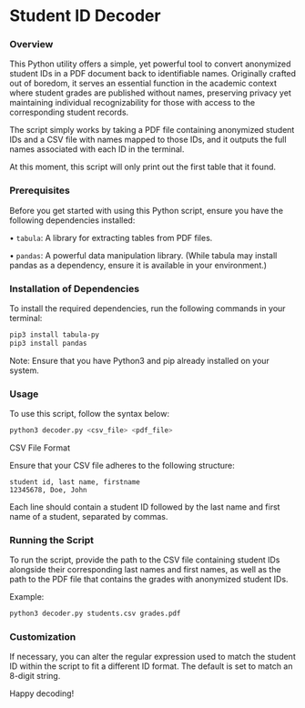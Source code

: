# Student ID Decoder

### Overview

This Python utility offers a simple, yet powerful tool to convert anonymized student IDs in a PDF document back to identifiable names. Originally crafted out of boredom, it serves an essential function in the academic context where student grades are published without names, preserving privacy yet maintaining individual recognizability for those with access to the corresponding student records.

The script simply works by taking a PDF file containing anonymized student IDs and a CSV file with names mapped to those IDs, and it outputs the full names associated with each ID in the terminal.

At this moment, this script will only print out the first table that it found.

### Prerequisites

Before you get started with using this Python script, ensure you have the following dependencies installed:

• `tabula`: A library for extracting tables from PDF files.

• `pandas`: A powerful data manipulation library. (While tabula may install pandas as a dependency, ensure it is available in your environment.)

### Installation of Dependencies

To install the required dependencies, run the following commands in your terminal:

```bash
pip3 install tabula-py
pip3 install pandas
```

Note: Ensure that you have Python3 and pip already installed on your system.

### Usage

To use this script, follow the syntax below:

```bash
python3 decoder.py <csv_file> <pdf_file>
```
CSV File Format

Ensure that your CSV file adheres to the following structure:

```csv
student id, last name, firstname
12345678, Doe, John
```

Each line should contain a student ID followed by the last name and first name of a student, separated by commas.

### Running the Script

To run the script, provide the path to the CSV file containing student IDs alongside their corresponding last names and first names, as well as the path to the PDF file that contains the grades with anonymized student IDs.

Example:

```bash
python3 decoder.py students.csv grades.pdf
```

### Customization

If necessary, you can alter the regular expression used to match the student ID within the script to fit a different ID format. The default is set to match an 8-digit string.

Happy decoding!
